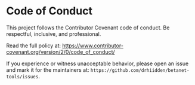 # Code of Conduct

This project follows the Contributor Covenant code of conduct. Be respectful, inclusive, and professional.

Read the full policy at: https://www.contributor-covenant.org/version/2/0/code_of_conduct/

If you experience or witness unacceptable behavior, please open an issue and mark it for the maintainers at: `https://github.com/drhiidden/betanet-tools/issues`.
